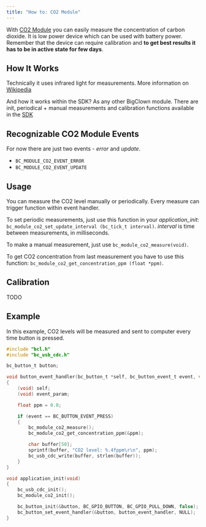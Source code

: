 ```yaml
---
title: "How to: CO2 Module"
---
```


With [CO2 Module](../../hardware/about-co2-module/) you can easily measure the concentration of carbon dioxide. It is low power device which can be used with battery power. Remember that the device can require calibration and **to get best results it has to be in active state for few days**.


## How It Works
Technically it uses infrared light for measurements. More information on [Wikipedia](https://en.wikipedia.org/wiki/Carbon_dioxide_sensor)

And how it works within the SDK? As any other BigClown module. There are init, periodical + manual measurements and calibration functions available in the [SDK](http://sdk.bigclown.com/group__bc__module__co2.html)


## Recognizable CO2 Module Events
For now there are just two events - *error* and *update*.

- `BC_MODULE_CO2_EVENT_ERROR`
- `BC_MODULE_CO2_EVENT_UPDATE`

## Usage
You can measure the CO2 level manually or periodically. Every measure can trigger function within event handler.

To set periodic measurements, just use this function in your *application_init*:
`bc_module_co2_set_update_interval (bc_tick_t interval)`. *interval* is time between measurements, in milliseconds.

To make a manual measurement, just use `bc_module_co2_measure(void)`.

To get CO2 concentration from last measurement you have to use this function:
`bc_module_co2_get_concentration_ppm (float *ppm)`.

## Calibration
TODO

## Example
In this example, CO2 levels will be measured and sent to computer every time button is pressed.

```c
#include "bcl.h"
#include "bc_usb_cdc.h"

bc_button_t button;

void button_event_handler(bc_button_t *self, bc_button_event_t event, void *event_param)
{
    (void) self;
    (void) event_param;

    float ppm = 0.0;

    if (event == BC_BUTTON_EVENT_PRESS)
    {
        bc_module_co2_measure();
        bc_module_co2_get_concentration_ppm(&ppm);

        char buffer[50];
        sprintf(buffer, "CO2 level: %.4fppm\r\n", ppm);
        bc_usb_cdc_write(buffer, strlen(buffer));
    }
}

void application_init(void)
{
    bc_usb_cdc_init();
    bc_module_co2_init();

    bc_button_init(&button, BC_GPIO_BUTTON, BC_GPIO_PULL_DOWN, false);
    bc_button_set_event_handler(&button, button_event_handler, NULL);
}

```